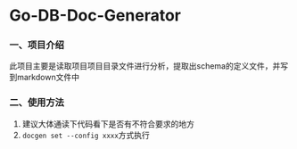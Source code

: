 # Go-DB-Doc-Generator

### 一、项目介绍
此项目主要是读取项目项目目录文件进行分析，提取出schema的定义文件，并写到markdown文件中

### 二、使用方法
1. 建议大体通读下代码看下是否有不符合要求的地方
2. `docgen set --config xxxx`方式执行
